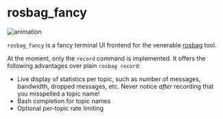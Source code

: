 
rosbag_fancy
============

![animation](https://xqms.github.io/rosbag_fancy/anim.svg)

`rosbag_fancy` is a fancy terminal UI frontend for the venerable [rosbag]
tool.

At the moment, only the `record` command is implemented. It offers the following
advantages over plain `rosbag record`:

 * Live display of statistics per topic, such as number of messages, bandwidth,
   dropped messages, etc. Never notice *after* recording that you misspelled a
   topic name!
 * Bash completion for topic names
 * Optional per-topic rate limiting

[rosbag]: http://wiki.ros.org/rosbag
